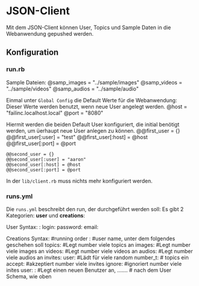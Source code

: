 # JSON-Client
Mit dem JSON-Client können User, Topics und Sample Daten in die Webanwendung gepushed werden.

## Konfiguration

### run.rb
Sample Dateien:
    @samp_images = "../sample/images"
    @samp_videos = "../sample/videos"
    @samp_audios = "../sample/audio"

Einmal unter `Global Config` die Default Werte für die Webanwendung:
Dieser Werte werden benutzt, wenn neue User angelegt werden.
    @host = "failinc.localhost.local"
    @port = "8080"

Hiermit werden die beiden Default User konfiguriert, die initial benötigt werden, um üerhaupt neue User anlegen zu können.
    @@first_user = {}
    @@first_user[:user] = "test"
    @@first_user[:host] = @host
    @@first_user[:port] = @port

    @@second_user = {}
    @@second_user[:user] = "aaron"
    @@second_user[:host] = @host
    @@second_user[:port] = @port

In der `lib/client.rb` muss nichts mehr konfiguriert werden.

### runs.yml
Die `runs.yml` beschreibt den run, der durchgeführt werden soll:
Es gibt 2 Kategorien: **user** und **creations**:

User Syntax:
    <name>:
      login: <name>
      password: <passwort>
      email: <email>

Creations Syntax:
    <number>                        #running order
      <user>:                       #user name, unter dem folgendes geschehen soll
        topics: <number>            #Legt number viele topics an
        images: <number>            #Legt number viele images an
        videos: <number>            #Legt number viele videos an
        audios: <number>            #Legt number viele audios an
        invites:
          user: <user>              #Lädt <user> für <number> viele random
          number_t: <number>        # topics ein
        accept: <number>            #akzeptiert number viele invites
        ignore: <number>            #ignoriert number viele inites
        user:
          <user>:                   #Legt einen neuen Benutzer an,
          .......                   # nach dem User Schema, wie oben